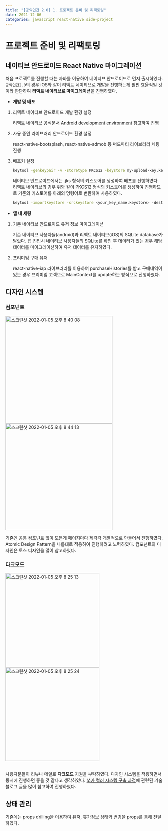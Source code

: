 ```yaml
---
title: "[공익인간 2.0] 1. 프로젝트 준비 및 리팩토링"
date: 2021-12-06
categories: javascript react-native side-project
---
```


# 프로젝트 준비 및 리팩토링

## 네이티브 안드로이드 React Native 마이그레이션

처음 프로젝트를 진행할 때는 자바를 이용하여 네이티브 안드로이드로 먼저 출시하였다. `공익인간2.0`의 경우 iOS와 같이 리액트 네이티브로 개발을 진행하는게 훨씬 효율적일 것이라 판단하여 **리액트 네이티브로 마이그레이션**을 진행하였다.

- **개발 및 배포**

1. 리액트 네이티브 안드로이드 개발 환경 설정

   리액트 네이티브 공식문서 [Android development environment](https://reactnative.dev/docs/environment-setup) 참고하여 진행

2. 사용 중인 라이브러리 안드로이드 환경 설정

   react-native-bootsplash, react-native-admob 등 써드파티 라이브러리 세팅 진행

3. 배포키 설정

   ```bash
   keytool -genkeypair -v -storetype PKCS12 -keystore my-upload-key.keystore -alias my-key-alias -keyalg RSA -keysize 2048 -validity 10000
   ```

   네이티브 안드로이드에서는 .jks 형식의 키스토어를 생성하여 배포를 진행하였다. 리액트 네이티브의 경우 위와 같이 PKCS12 형식의 키스토어를 생성하여 진행하므로 기존의 키스토어를 아래의 명령어로 변환하여 사용하였다.

   ```bash
   keytool -importkeystore -srckeystore <your_key_name.keystore> -destkeystore <your_key_name.keystore> -deststoretype pkcs12
   ```

- **앱 내 세팅**

1. 기존 네이티브 안드로이드 유저 정보 마이그레이션

   기존 네이티브 사용자들(android)과 리액트 네이티브(iOS)의 SQLite database가 달랐다. 앱 진입시 네이티브 사용자들의 SQLite를 확인 후 데이터가 있는 경우 해당 데이터를 마이그레이션하여 유저 데이터를 유지하였다.

2. 프리미엄 구매 유저

   react-native-iap 라이브러리를 이용하여 purchaseHistories를 받고 구매내역이 있는 경우 프리미엄 고객으로 MainContext를 update하는 방식으로 진행하였다.

## 디자인 시스템

### 컴포넌트

<img width="342" alt="스크린샷 2022-01-05 오후 8 40 08" src="https://user-images.githubusercontent.com/53747019/148212510-ae6a370e-c09f-4081-ad6f-d904e32a3393.png">
<img width="342" alt="스크린샷 2022-01-05 오후 8 44 13" src="https://user-images.githubusercontent.com/53747019/148212522-c801951b-4a18-4051-bfae-40e3e0652c0a.png">

기존엔 공통 컴포넌트 없이 모든게 페이지마다 제각각 개별적으로 만들어서 진행하였다. Atomic Design Pattern을 나름대로 적용하여 진행하려고 노력하였다. 컴포넌트의 디자인은 토스 디자인을 많이 참고하였다.

### 다크모드

<img width="300" alt="스크린샷 2022-01-05 오후 8 25 13" src="https://user-images.githubusercontent.com/53747019/148210509-7cea2082-7d48-4b49-a9c3-7af2287ff566.png">
<img width="300" alt="스크린샷 2022-01-05 오후 8 25 24" src="https://user-images.githubusercontent.com/53747019/148210494-ac30f36e-780b-4137-8bd4-ea0938f76320.png">
<br/>
<br/>

사용자분들이 리뷰나 메일로 **다크모드** 지원을 부탁하였다. 디자인 시스템을 적용하면서 동시에 진행하면 좋을 것 같다고 생각하였다. [쏘카 컬러 시스템 구축 과정](https://tech.socarcorp.kr/design/2020/07/22/dark-mode-02.html)에 관련된 기술 블로그 글을 많이 참고하여 진행하였다.

## 상태 관리

기존에는 props drilling을 이용하여 유저, 휴가정보 상태와 변경을 props를 통해 전달하였다.

